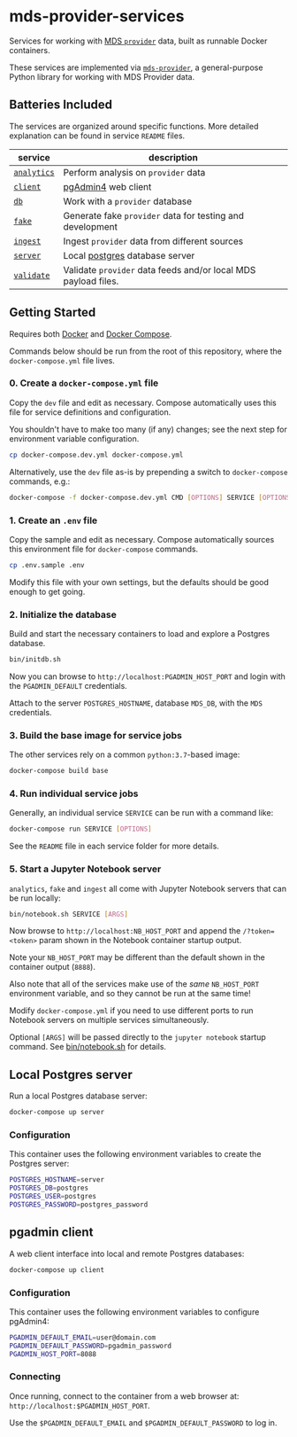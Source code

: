 # mds-provider-services

Services for working with [MDS `provider`][provider] data, built as runnable Docker containers.

These services are implemented via [`mds-provider`](https://github.com/CityofSantaMonica/mds-provider),
a general-purpose Python library for working with MDS Provider data.

## Batteries Included

The services are organized around specific functions. More detailed explanation can be found in service `README` files.

| service | description |
| --------- | ----------- |
| [`analytics`](analytics/) | Perform analysis on `provider` data |
| [`client`](#pgadmin-client) | [pgAdmin4][pgadmin] web client |
| [`db`](db/) | Work with a `provider` database |
| [`fake`](fake/) | Generate fake `provider` data for testing and development |
| [`ingest`](ingest/) | Ingest `provider` data from different sources |
| [`server`](#local-postgres-server) | Local [postgres][postgres] database server |
| [`validate`](ingest/README.md#validation) | Validate `provider` data feeds and/or local MDS payload files. |

## Getting Started

Requires both [Docker][docker] and [Docker Compose][compose].

Commands below should be run from the root of this repository, where the `docker-compose.yml` file lives.

### 0. Create a `docker-compose.yml` file

Copy the `dev` file and edit as necessary. Compose automatically uses this file for service definitions and configuration.

You shouldn't have to make too many (if any) changes; see the next step for environment variable configuration.

```bash
cp docker-compose.dev.yml docker-compose.yml
```

Alternatively, use the `dev` file as-is by prepending a switch to `docker-compose` commands, e.g.:

```bash
docker-compose -f docker-compose.dev.yml CMD [OPTIONS] SERVICE [OPTIONS]
```

### 1. Create an `.env` file

Copy the sample and edit as necessary. Compose automatically sources this environment file for `docker-compose` commands.

```bash
cp .env.sample .env
```

Modify this file with your own settings, but the defaults should be good enough to get going.

### 2. Initialize the database

Build and start the necessary containers to load and explore a Postgres database.

```bash
bin/initdb.sh
```

Now you can browse to `http://localhost:PGADMIN_HOST_PORT` and login with the `PGADMIN_DEFAULT` credentials.

Attach to the server `POSTGRES_HOSTNAME`, database `MDS_DB`, with the `MDS` credentials.

### 3. Build the base image for service jobs

The other services rely on a common `python:3.7`-based image:

```bash
docker-compose build base
```

### 4. Run individual service jobs

Generally, an individual service `SERVICE` can be run with a command like:

```bash
docker-compose run SERVICE [OPTIONS]
```

See the `README` file in each service folder for more details.

### 5. Start a Jupyter Notebook server

`analytics`, `fake` and `ingest` all come with Jupyter Notebook servers that can be run locally:

```bash
bin/notebook.sh SERVICE [ARGS]
```

Now browse to `http://localhost:NB_HOST_PORT` and append the `/?token=<token>` param shown in the Notebook container startup output.

Note your `NB_HOST_PORT` may be different than the default shown in the container output (`8888`).

Also note that all of the services make use of the *same* `NB_HOST_PORT` environment variable, and so they cannot be run at the same time!

Modify `docker-compose.yml` if you need to use different ports to run Notebook servers on multiple services simultaneously.

Optional `[ARGS]` will be passed directly to the `jupyter notebook` startup command. See [bin/notebook.sh](bin/notebook.sh) for details.

## Local Postgres server

Run a local Postgres database server:

```bash
docker-compose up server
```

### Configuration

This container uses the following environment variables to create the Postgres server:

```bash
POSTGRES_HOSTNAME=server
POSTGRES_DB=postgres
POSTGRES_USER=postgres
POSTGRES_PASSWORD=postgres_password
```

## pgadmin client

A web client interface into local and remote Postgres databases:

```bash
docker-compose up client
```

### Configuration

This container uses the following environment variables to configure pgAdmin4:

```bash
PGADMIN_DEFAULT_EMAIL=user@domain.com
PGADMIN_DEFAULT_PASSWORD=pgadmin_password
PGADMIN_HOST_PORT=8088
```

### Connecting

Once running, connect to the container from a web browser at: `http://localhost:$PGADMIN_HOST_PORT`.

Use the `$PGADMIN_DEFAULT_EMAIL` and `$PGADMIN_DEFAULT_PASSWORD` to log in.

[compose]: https://docs.docker.com/compose/overview/
[docker]: https://www.docker.com/
[pgadmin]: https://www.pgadmin.org/
[postgres]: https://www.postgresql.org/
[provider]: https://github.com/CityOfLosAngeles/mobility-data-specification/tree/master/provider
